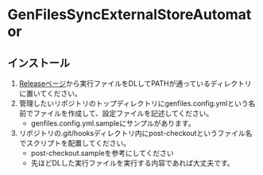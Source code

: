 # GenFilesSyncExternalStoreAutomator

## インストール
1. [Releaseページ](https://github.com/nonaka-shu-lvgs/GenFilesSyncExternalStoreAutomator/releases/tag/v0.0.1)から実行ファイルをDLしてPATHが通っているディレクトリに置いてください。
2. 管理したいリポジトリのトップディレクトリにgenfiles.config.ymlという名前でファイルを作成して、設定ファイルを記述してください。
   - genfiles.config.yml.sampleにサンプルがあります。
3. リポジトリの.git/hooksディレクトリ内にpost-checkoutというファイル名でスクリプトを配置してください。
   - post-checkout.sampleを参考にしてください
   - 先ほどDLした実行ファイルを実行する内容であれば大丈夫です。